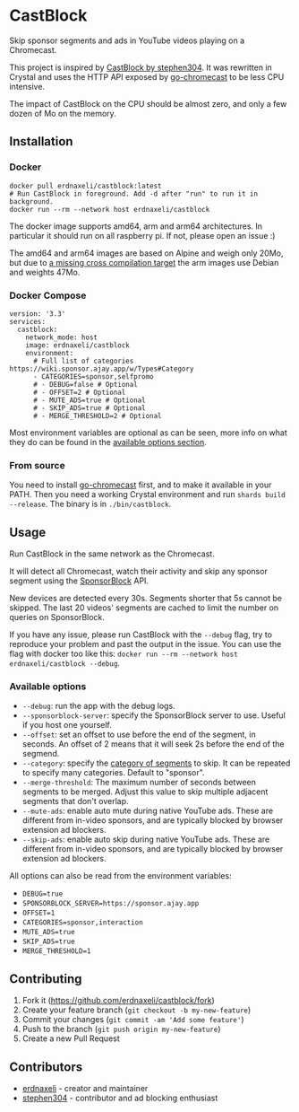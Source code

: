 # CastBlock

Skip sponsor segments and ads in YouTube videos playing on a Chromecast.

This project is inspired by [CastBlock by stephen304](https://github.com/stephen304/castblock-legacy).
It was rewritten in Crystal and uses the HTTP API exposed by [go-chromecast](https://github.com/vishen/go-chromecast) to be less CPU intensive.

The impact of CastBlock on the CPU should be almost zero, and only a few dozen of Mo on the memory.

## Installation

### Docker

```
docker pull erdnaxeli/castblock:latest
# Run CastBlock in foreground. Add -d after "run" to run it in background.
docker run --rm --network host erdnaxeli/castblock
```

The docker image supports amd64, arm and arm64 architectures.
In particular it should run on all raspberry pi.
If not, please open an issue :)

The amd64 and arm64 images are based on Alpine and weigh only 20Mo, but due to [a missing cross compilation target](https://github.com/crystal-lang/crystal/issues/5467) the arm images use Debian and weights 47Mo.

### Docker Compose

```
version: '3.3'
services:
  castblock:
    network_mode: host
    image: erdnaxeli/castblock
    environment:
      # Full list of categories https://wiki.sponsor.ajay.app/w/Types#Category
      - CATEGORIES=sponsor,selfpromo
      # - DEBUG=false # Optional
      # - OFFSET=2 # Optional
      # - MUTE_ADS=true # Optional
      # - SKIP_ADS=true # Optional
      # - MERGE_THRESHOLD=2 # Optional
```

Most environment variables are optional as can be seen, more info on what they do can be found in the [available options section](#available-options).

### From source

You need to install [go-chromecast](https://github.com/vishen/go-chromecast) first, and to make it available in your PATH.
Then you need a working Crystal environment and run `shards build --release`.
The binary is in `./bin/castblock`.

## Usage

Run CastBlock in the same network as the Chromecast.

It will detect all Chromecast, watch their activity and skip any sponsor segment using the [SponsorBlock](https://sponsor.ajay.app/) API.

New devices are detected every 30s.
Segments shorter that 5s cannot be skipped. The last 20 videos' segments are cached to limit the number on queries on SponsorBlock.

If you have any issue, please run CastBlock with the `--debug` flag, try to reproduce your problem and past the output in the issue.
You can use the flag with docker too like this: `docker run --rm --network host erdnaxeli/castblock --debug`.

### Available options

* `--debug`: run the app with the debug logs.
* `--sponsorblock-server`: specify the SponsorBlock server to use. Useful if you host one yourself.
* `--offset`: set an offset to use before the end of the segment, in seconds.
  An offset of 2 means that it will seek 2s before the end of the segmend.
* `--category`: specify the [category of segments](https://github.com/ajayyy/SponsorBlock/wiki/Types#category) to skip.
  It can be repeated to specify many categories.
  Default to "sponsor".
* `--merge-threshold`: The maximum number of seconds between segments to be merged.
  Adjust this value to skip multiple adjacent segments that don't overlap.
* `--mute-ads`: enable auto mute during native YouTube ads. These are different
  from in-video sponsors, and are typically blocked by browser extension ad blockers.
* `--skip-ads`: enable auto skip during native YouTube ads. These are different
  from in-video sponsors, and are typically blocked by browser extension ad blockers.

All options can also be read from the environment variables:

* `DEBUG=true`
* `SPONSORBLOCK_SERVER=https://sponsor.ajay.app`
* `OFFSET=1`
* `CATEGORIES=sponsor,interaction`
* `MUTE_ADS=true`
* `SKIP_ADS=true`
* `MERGE_THRESHOLD=1`

## Contributing

1. Fork it (<https://github.com/erdnaxeli/castblock/fork>)
2. Create your feature branch (`git checkout -b my-new-feature`)
3. Commit your changes (`git commit -am 'Add some feature'`)
4. Push to the branch (`git push origin my-new-feature`)
5. Create a new Pull Request

## Contributors

- [erdnaxeli](https://github.com/erdnaxeli) - creator and maintainer
- [stephen304](https://github.com/stephen304) - contributor and ad blocking enthusiast
